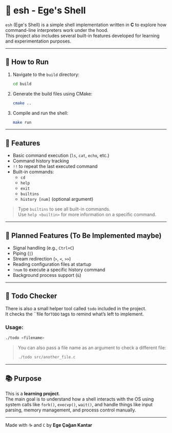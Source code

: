 # 🐚 esh - Ege's Shell

`esh` (Ege's Shell) is a simple shell implementation written in **C** to explore how command-line interpreters work under the hood.  
This project also includes several built-in features developed for learning and experimentation purposes.

---

## 🚀 How to Run

1. Navigate to the `build` directory:

    ```bash
    cd build
    ```

2. Generate the build files using CMake:

    ```bash
    cmake ..
    ```

3. Compile and run the shell:
    ```bash
    make run
    ```

---

## 🔧 Features

-   Basic command execution (`ls`, `cat`, `echo`, etc.)
-   Command history tracking
-   `!!` to repeat the last executed command
-   Built-in commands:
    -   `cd`
    -   `help`
    -   `exit`
    -   `builtins`
    -   `history [num]` (optional argument)

> Type `builtins` to see all built-in commands.  
> Use `help <builtin>` for more information on a specific command.

---

## 📌 Planned Features (To Be Implemented maybe)

-   Signal handling (e.g., `Ctrl+C`)
-   Piping (`|`)
-   Stream redirection (`>`, `<`, `>>`)
-   Reading configuration files at startup
-   `!num` to execute a specific history command
-   Background process support (`&`)

---

## 📝 Todo Checker

There is also a small helper tool called `todo` included in the project.  
It checks the ``file for`TODO` tags to remind what’s left to implement.

### Usage:

```bash
./todo <filename>
```

> You can also pass a file name as an argument to check a different file:
>
> ```bash
> ./todo src/another_file.c
> ```

---

## 📚 Purpose

This is a **learning project**.  
The main goal is to understand how a shell interacts with the OS using system calls like `fork()`, `execvp()`, `wait()`, and handle things like input parsing, memory management, and process control manually.

---

Made with ☕ and `C` by **Ege Çağan Kantar**
